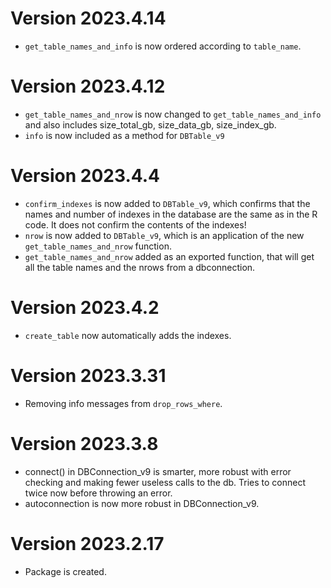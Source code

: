 # Version 2023.4.14

- `get_table_names_and_info` is now ordered according to `table_name`.

# Version 2023.4.12

- `get_table_names_and_nrow` is now changed to `get_table_names_and_info` and also includes size_total_gb, size_data_gb, size_index_gb.
- `info` is now included as a method for `DBTable_v9` 

# Version 2023.4.4

- `confirm_indexes` is now added to `DBTable_v9`, which confirms that the names and number of indexes in the database are the same as in the R code. It does not confirm the contents of the indexes!
- `nrow` is now added to `DBTable_v9`, which is an application of the new `get_table_names_and_nrow` function.
- `get_table_names_and_nrow` added as an exported function, that will get all the table names and the nrows from a dbconnection.

# Version 2023.4.2

- `create_table` now automatically adds the indexes.

# Version 2023.3.31

- Removing info messages from `drop_rows_where`.

# Version 2023.3.8

- connect() in DBConnection_v9 is smarter, more robust with error checking and making fewer useless calls to the db. Tries to connect twice now before throwing an error.
- autoconnection is now more robust in DBConnection_v9.

# Version 2023.2.17

- Package is created.
